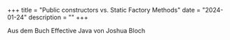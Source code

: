 +++
title = "Public constructors vs. Static Factory Methods"
date = "2024-01-24"
description = ""
+++

Aus dem Buch Effective Java von Joshua Bloch
